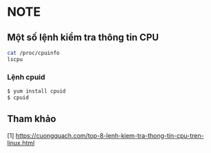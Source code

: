 # NOTE

## Một số lệnh kiểm tra thông tin CPU
```sh
cat /proc/cpuinfo
lscpu
```


### Lệnh cpuid

```sh
$ yum install cpuid
$ cpuid
```


## Tham khảo

[1] https://cuongquach.com/top-8-lenh-kiem-tra-thong-tin-cpu-tren-linux.html